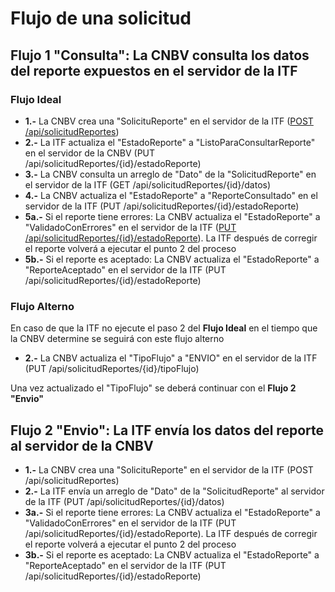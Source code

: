 # Flujo de una solicitud

## Flujo 1 "Consulta":  La CNBV consulta los datos del reporte expuestos en el servidor de la ITF

### Flujo Ideal

* **1.-** La CNBV crea una "SolicituReporte" en el servidor de la ITF ([POST /api/solicitudReportes](02-Api-ITF#post-apisolicitudreportes)) 
* **2.-** La ITF actualiza el "EstadoReporte" a "ListoParaConsultarReporte" en el servidor de la CNBV (PUT /api/solicitudReportes/{id}/estadoReporte)
* **3.-** La CNBV consulta un arreglo de "Dato" de la "SolicitudReporte" en el servidor de la ITF (GET /api/solicitudReportes/{id}/datos)
* **4.-** La CNBV actualiza el "EstadoReporte" a "ReporteConsultado" en el servidor de la ITF (PUT /api/solicitudReportes/{id}/estadoReporte)
* **5a.-** Si el reporte tiene errores: La CNBV actualiza el "EstadoReporte" a "ValidadoConErrores" en el servidor de la ITF ([PUT /api/solicitudReportes/{id}/estadoReporte](02-Api-ITF#put-apisolicitudreportesidestadoreporte)). La ITF después de corregir el reporte volverá a ejecutar el punto 2 del proceso 
* **5b.-** Si el reporte es aceptado: La CNBV actualiza el "EstadoReporte" a "ReporteAceptado" en el servidor de la ITF (PUT /api/solicitudReportes/{id}/estadoReporte)


### Flujo Alterno

En caso de que la ITF no ejecute el paso 2 del **Flujo Ideal** en el tiempo que la CNBV determine se seguirá con este flujo alterno

* **2.-** La CNBV actualiza el "TipoFlujo" a "ENVIO" en el servidor de la ITF (PUT /api/solicitudReportes/{id}/tipoFlujo)

Una vez actualizado el "TipoFlujo" se deberá continuar con el **Flujo 2 "Envio"**


## Flujo 2 "Envio":  La ITF envía los datos del reporte al servidor de la CNBV

* **1.-** La CNBV crea una "SolicituReporte" en el servidor de la ITF (POST /api/solicitudReportes)
* **2.-** La ITF envía un arreglo de "Dato" de la "SolicitudReporte" al servidor de la ITF (PUT /api/solicitudReportes/{id}/datos)
* **3a.-** Si el reporte tiene errores: La CNBV actualiza el "EstadoReporte" a "ValidadoConErrores" en el servidor de la ITF (PUT /api/solicitudReportes/{id}/estadoReporte). La ITF después de corregir el reporte volverá a ejecutar el punto 2 del proceso 
* **3b.-** Si el reporte es aceptado: La CNBV actualiza el "EstadoReporte" a "ReporteAceptado" en el servidor de la ITF (PUT /api/solicitudReportes/{id}/estadoReporte)